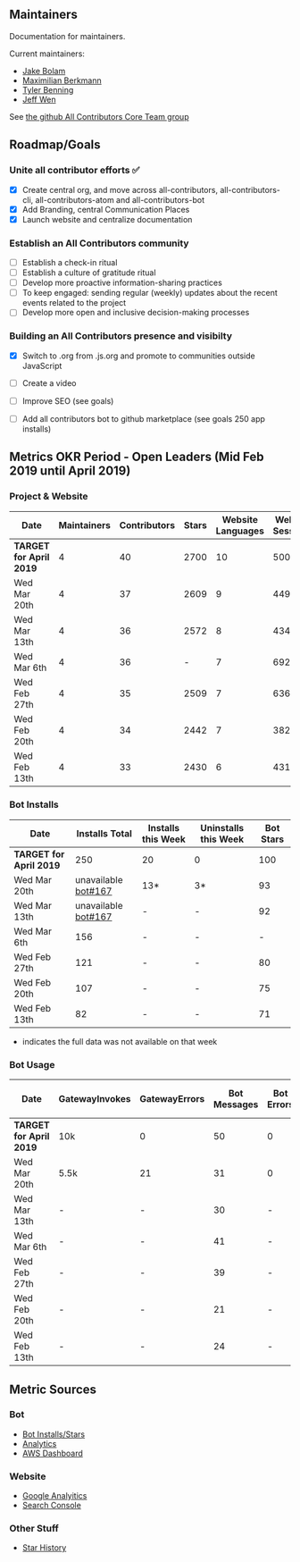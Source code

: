 ## Maintainers
Documentation for maintainers.

Current maintainers: 
- [Jake Bolam](https://github.com/jakebolam)
- [Maximilian Berkmann](https://github.com/Berkmann18) 
- [Tyler Benning](https://github.com/tbenning) 
- [Jeff Wen](https://github.com/sinchang)

See [the github All Contributors Core Team group](https://github.com/orgs/all-contributors/teams/core/members)

## Roadmap/Goals
### Unite all contributor efforts ✅
- [x] Create central org, and move across all-contributors, all-contributors-cli, all-contributors-atom and all-contributors-bot
- [x] Add Branding, central Communication Places
- [x] Launch website and centralize documentation

### Establish an All Contributors community
- [ ] Establish a check-in ritual
- [ ] Establish a culture of gratitude ritual 
- [ ] Develop more proactive information-sharing practices
- [ ] To keep engaged: sending regular (weekly) updates about the recent events related to the project 
- [ ] Develop more open and inclusive decision-making processes

### Building an All Contributors presence and visibilty
- [x] Switch to .org from .js.org and promote to communities outside JavaScript
- [ ] Create a video
- [ ] Improve SEO (see goals)
- [ ] Add all contributors bot to github marketplace (see goals 250 app installs)


## Metrics OKR Period - Open Leaders (Mid Feb 2019 until April 2019)
### Project & Website
Date | Maintainers | Contributors | Stars | Website Languages  | Website Sessions | SEO Clicks | SEO Impressions
---|---|---|---|---|---|---|---
**TARGET for April 2019** | 4 | 40 | 2700 | 10 | 500 | 10 | 100
Wed Mar 20th | 4 | 37 | 2609 | 9 | 449 | 4 | 100
Wed Mar 13th | 4 | 36 | 2572 | 8 | 434 | 0 | 69
Wed Mar 6th  | 4 | 36 | - | 7 | 692 | 5 | 43
Wed Feb 27th | 4 | 35 | 2509 | 7 | 636 | 1 | -
Wed Feb 20th | 4 | 34 | 2442 | 7 | 382 | 0 | -
Wed Feb 13th | 4 | 33 | 2430 | 6 | 431 | 0 | -


### Bot Installs
Date | Installs Total | Installs this Week | Uninstalls this Week | Bot Stars
---|---|---|---|---
**TARGET for April 2019** | 250 | 20 | 0 | 100
Wed Mar 20th | unavailable [bot#167](https://github.com/all-contributors/all-contributors-bot/issues/167) | 13* | 3* | 93 
Wed Mar 13th | unavailable [bot#167](https://github.com/all-contributors/all-contributors-bot/issues/167) | - | - | 92 
Wed Mar 6th | 156 | - | - | - 
Wed Feb 27th | 121 | - | - | 80 
Wed Feb 20th | 107 | - | - | 75
Wed Feb 13th | 82 | - | - | 71

* indicates the full data was not available on that week

### Bot Usage
Date | GatewayInvokes | GatewayErrors | Bot Messages | Bot Errors | Bot PRs | Bot PR Creation Time
---|---|---|---|---|---|---
**TARGET for April 2019** | 10k | 0 | 50 | 0 | 40 | ~10s
Wed Mar 20th | 5.5k | 21 | 31 | 0 | 31 | ~9s
Wed Mar 13th | - | - | 30 | - | 29 | -
Wed Mar 6th | - | - | 41 | - | 37 | -
Wed Feb 27th | - | - | 39 | - | 37 | -
Wed Feb 20th | - | - | 21 | - | 20 | -
Wed Feb 13th | - | - | 24 | - | 23 | -



## Metric Sources
### Bot
- [Bot Installs/Stars](https://probot.github.io/apps/all-contributors/)
- [Analytics](https://analytics.amplitude.com/all-contributors/dashboard/yh9wcyv)
- [AWS Dashboard](https://console.aws.amazon.com/cloudwatch/home?region=us-east-1#dashboards:name=All-Contributors-Bot)

### Website
- [Google Analyitics](https://analytics.google.com/analytics/web/#/dashboard/OZG_ZAFyR2-GjE4In1DVBg/a131821931w191468068p187370803/)
- [Search Console](https://search.google.com/search-console?resource_id=https%3A%2F%2Fallcontributors.org%2F)


### Other Stuff
- [Star History](https://timqian.com/star-history/#all-contributors/all-contributors)
